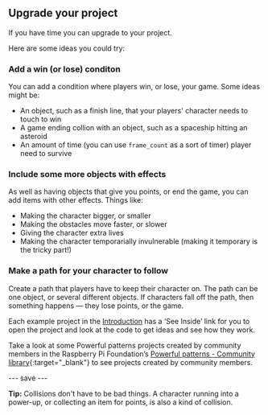 ## Upgrade your project

If you have time you can upgrade to your project. 

Here are some ideas you could try:
 
### Add a win (or lose) conditon
You can add a condition where players win, or lose, your game. Some ideas might be:
 - An object, such as a finish line, that your players' character needs to touch to win
 - A game ending collion with an object, such as a spaceship hitting an asteroid
 - An amount of time (you can use `frame_count` as a sort of timer) player need to survive

### Include some more objects with effects
As well as having objects that give you points, or end the game, you can add items with other effects. Things like:
 - Making the character bigger, or smaller
 - Making the obstacles move faster, or slower
 - Giving the character extra lives
 - Making the character temporarially invulnerable (making it temporary is the tricky part!)
 
### Make a path for your character to follow
Create a path that players have to keep their character on. The path can be one object, or several different objects. If characters fall off the path, then something happens — they lose points, or the game.

Each example project in the [Introduction](.) has a ‘See Inside’ link for you to open the project and look at the code to get ideas and see how they work.

Take a look at some Powerful patterns projects created by community members in the Raspberry Pi Foundation’s [Powerful patterns - Community library](https://wke.lt/w/s/KobNfx){:target="_blank"} to see projects created by community members.

--- save ---

 
 
 **Tip:** Collisions don't have to be bad things. A character running into a power-up, or collecting an item for points, is also a kind of collision.